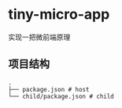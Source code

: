 # tiny-micro-app

实现一把微前端原理

## 项目结构

```shell
.
├── package.json # host
└── child/package.json # child
```